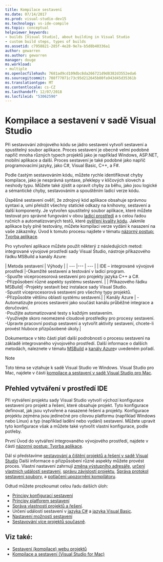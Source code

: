 ```yaml
---
title: Kompilace sestavení
ms.date: 07/14/2017
ms.prod: visual-studio-dev15
ms.technology: vs-ide-compile
ms.topic: conceptual
helpviewer_keywords:
- builds [Visual Studio], about building in Visual Studio
- custom build steps, types of builds
ms.assetid: c7958821-285f-4e28-9e7a-b5d8b40336a1
author: gewarren
ms.author: gewarren
manager: douge
ms.workload:
- multiple
ms.openlocfilehash: 7681ad9cd109dbc8da266721d9d8382d3552eda6
ms.sourcegitcommit: 708f77071c73c95d212645b00fa943d45d35361b
ms.translationtype: MT
ms.contentlocale: cs-CZ
ms.lasthandoff: 12/07/2018
ms.locfileid: "53062590"
---
```

# <a name="compile-and-build-in-visual-studio"></a>Kompilace a sestavení v sadě Visual Studio

Při sestavování zdrojového kódu se jádro sestavení vytvoří sestavení a spustitelný soubor aplikace. Proces sestavení je obecně velmi podobné napříč mnoha různých typech projektů jako je například Windows, ASP.NET, mobilní aplikace a další. Proces sestavení je také podobné jako napříč programovacími jazyky, jako C#, Visual Basic, C++, a F#.

Podle častým sestavováním kódu, můžete rychle identifikovat chyby kompilace, jako je nesprávná syntaxe, překlepy v klíčových slovech a neshody typu. Můžete také zjistit a opravit chyby za běhu, jako jsou logické a sémantické chyby, sestavováním a spouštěním ladicí verze kódu.

Úspěšné sestavení ověří, že zdrojový kód aplikace obsahuje správnou syntaxi a, umí přeložit všechny statické odkazy na knihovny, sestavení a další komponenty. Je vytvořen spustitelný soubor aplikace, které můžete testovat pro správné fungování v obou [ladicí prostředí](../debugger/index.md) a s celou řadou ručních a automatizovaných testů, které [ověření kvality kódu](../test/improve-code-quality.md). Jakmile aplikace byly plně testovány, můžete kompilaci verze vydání k nasazení na vaše zákazníky. Úvod k tomuto procesu najdete v tématu [názorný postup: Tvorba aplikace](../ide/walkthrough-building-an-application.md).

Pro vytvoření aplikace můžete použít některý z následujících metod: integrované vývojové prostředí sady Visual Studio, nástroje příkazového řádku MSBuild a kanály Azure:

| Metoda sestavení | Výhody |
| --- |--- | --- |
| IDE – integrované vývojové prostředí |-Okamžité sestavení a testování v ladicí program.<br />-Spusťte víceprocesorová sestavení pro projekty jazyka C++ a C#.<br />-Přizpůsobení různé aspekty systému sestavení. |
| Příkazového řádku MSBuild| -Projekty sestavit bez instalace sady Visual Studio.<br />-Spustit víceprocesorová sestavení pro všechny typy projektů.<br />-Přizpůsobte většinu oblastí systému sestavení.|
| Kanály Azure | -Automatizujte proces sestavení jako součást kanálu průběžné integrace a doručování.<br />-Použijte automatizované testy s každým sestavením.<br />-Využívejte skoro neomezené cloudové prostředky pro procesy sestavení.<br />-Upravte pracovní postup sestavení a vytvořit aktivity sestavení, chcete-li provést hluboce přizpůsobené úkoly.|

Dokumentace v této části platí další podrobnosti o procesu sestavení na základě integrovaného vývojového prostředí. Další informace o dalších metodách, naleznete v tématu [MSBuild](../msbuild/msbuild.md) a [kanály Azure](/azure/devops/pipelines/index?view=vsts)v uvedeném pořadí.

> [!NOTE]
> Toto téma se vztahuje k sadě Visual Studio ve Windows. Visual Studio pro Mac, najdete v části [kompilace a sestavení v sadě Visual Studio pro Mac](/visualstudio/mac/compiling-and-building).

## <a name="overview-of-building-from-the-ide"></a>Přehled vytváření v prostředí IDE

Při vytváření projektu sady Visual Studio vytvoří výchozí konfigurace sestavení pro projekt a řešení, které obsahuje projekt.  Tyto konfigurace definovat, jak jsou vytvořené a nasazené řešení a projekty. Konfigurace projektu zejména jsou jedinečné pro cílovou platformu (například Windows nebo Linux) a typ (například ladění nebo vydání) sestavení. Můžete upravit tyto konfigurace však a můžete také vytvořit vlastní konfigurace, podle potřeby.

První Úvod do vytváření integrovaného vývojového prostředí, najdete v části [názorný postup: Tvorba aplikace](walkthrough-building-an-application.md).

Dál si představíme [sestavování a čištění projektů a řešení v sadě Visual Studio](building-and-cleaning-projects-and-solutions-in-visual-studio.md) Další informace o přizpůsobení různé aspekty můžete provést proces. Vlastní nastavení zahrnují [změna výstupního adresáře](how-to-change-the-build-output-directory.md), [určení vlastních událostí sestavení](specifying-custom-build-events-in-visual-studio.md), [správu závislostí projektu](how-to-create-and-remove-project-dependencies.md), [Správa protokol sestavení soubory](how-to-view-save-and-configure-build-log-files.md), a [potlačení upozornění kompilátoru](how-to-suppress-compiler-warnings.md).

Odtud můžete prozkoumat celou řadu dalších úloh:
- [Principy konfigurací sestavení](understanding-build-configurations.md)
- [Principy platforem sestavení](understanding-build-platforms.md)
- [Správa vlastností projektů a řešení](managing-project-and-solution-properties.md).
- Určení událostí sestavení v [jazyka C#](how-to-specify-build-events-csharp.md) a [jazyka Visual Basic](how-to-specify-build-events-visual-basic.md).
- [Nastavení možností sestavení](reference/options-dialog-box-projects-and-solutions-build-and-run.md)
- [Sestavování více projektů současně](../msbuild/building-multiple-projects-in-parallel-with-msbuild.md).

## <a name="see-also"></a>Viz také:

- [Sestavení (kompilace) webu projektů](https://msdn.microsoft.com/Library/a9cbb88c-8fff-4c67-848b-98fbfd823193)
- [Kompilace a sestavení (Visual Studio for Mac)](/visualstudio/mac/compiling-and-building)